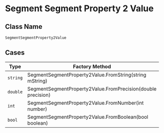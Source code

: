 
# Segment Segment Property 2 Value

## Class Name

`SegmentSegmentProperty2Value`

## Cases

| Type | Factory Method |
|  --- | --- |
| `string` | SegmentSegmentProperty2Value.FromString(string mString) |
| `double` | SegmentSegmentProperty2Value.FromPrecision(double precision) |
| `int` | SegmentSegmentProperty2Value.FromNumber(int number) |
| `bool` | SegmentSegmentProperty2Value.FromBoolean(bool boolean) |

